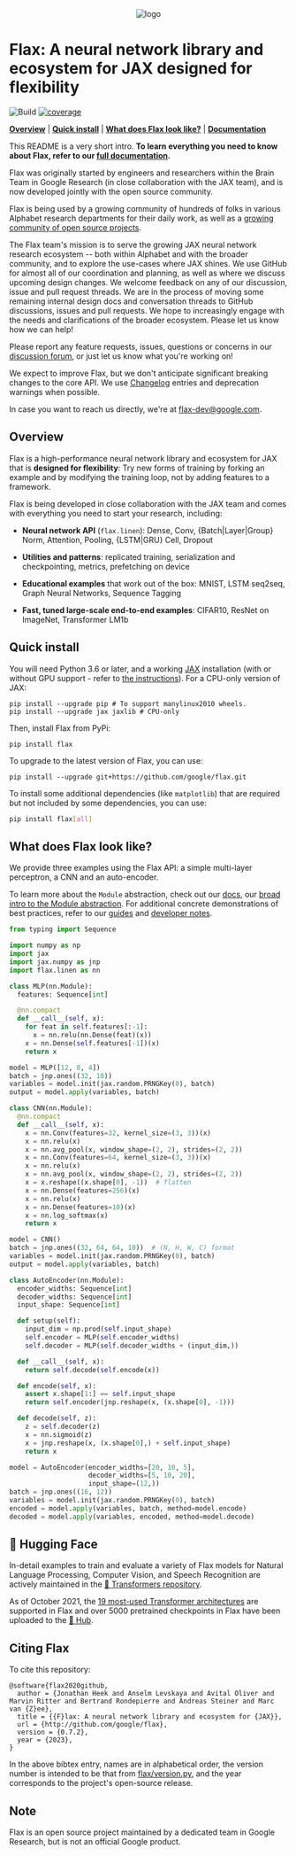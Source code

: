 <div align="center">
<img src="https://raw.githubusercontent.com/google/flax/main/images/flax_logo_250px.png" alt="logo"></img>
</div>

# Flax: A neural network library and ecosystem for JAX designed for flexibility

![Build](https://github.com/google/flax/workflows/Build/badge.svg?branch=main) [![coverage](https://badgen.net/codecov/c/gh/google/flax)](https://codecov.io/gh/google/flax)


[**Overview**](#overview)
| [**Quick install**](#quick-install)
| [**What does Flax look like?**](#what-does-flax-look-like)
| [**Documentation**](https://flax.readthedocs.io/)

This README is a very short intro. **To learn everything you need to know about Flax, refer to our [full documentation](https://flax.readthedocs.io/).**

Flax was originally started by engineers and researchers within the Brain Team in Google Research (in close collaboration with the JAX team), and is now developed jointly with the open source community.

Flax is being used by a growing
community of hundreds of folks in various Alphabet research departments
for their daily work, as well as a [growing community
of open source
projects](https://github.com/google/flax/network/dependents?dependent_type=REPOSITORY).

The Flax team's mission is to serve the growing JAX neural network
research ecosystem -- both within Alphabet and with the broader community,
and to explore the use-cases where JAX shines. We use GitHub for almost
all of our coordination and planning, as well as where we discuss
upcoming design changes. We welcome feedback on any of our discussion,
issue and pull request threads. We are in the process of moving some
remaining internal design docs and conversation threads to GitHub
discussions, issues and pull requests. We hope to increasingly engage
with the needs and clarifications of the broader ecosystem. Please let
us know how we can help!

Please report any feature requests,
issues, questions or concerns in our [discussion
forum](https://github.com/google/flax/discussions), or just let us
know what you're working on!

We expect to improve Flax, but we don't anticipate significant
breaking changes to the core API. We use [Changelog](https://github.com/google/flax/tree/main/CHANGELOG.md)
entries and deprecation warnings when possible.

In case you want to reach us directly, we're at flax-dev@google.com.

## Overview

Flax is a high-performance neural network library and ecosystem for
JAX that is **designed for flexibility**:
Try new forms of training by forking an example and by modifying the training
loop, not by adding features to a framework.

Flax is being developed in close collaboration with the JAX team and
comes with everything you need to start your research, including:

* **Neural network API** (`flax.linen`): Dense, Conv, {Batch|Layer|Group} Norm, Attention, Pooling, {LSTM|GRU} Cell, Dropout

* **Utilities and patterns**: replicated training, serialization and checkpointing, metrics, prefetching on device

* **Educational examples** that work out of the box: MNIST, LSTM seq2seq, Graph Neural Networks, Sequence Tagging

* **Fast, tuned large-scale end-to-end examples**: CIFAR10, ResNet on ImageNet, Transformer LM1b

## Quick install

You will need Python 3.6 or later, and a working [JAX](https://github.com/google/jax/blob/main/README.md)
installation (with or without GPU support - refer to [the instructions](https://github.com/google/jax/blob/main/README.md)).
For a CPU-only version of JAX:

```
pip install --upgrade pip # To support manylinux2010 wheels.
pip install --upgrade jax jaxlib # CPU-only
```

Then, install Flax from PyPi:

```
pip install flax
```

To upgrade to the latest version of Flax, you can use:

```
pip install --upgrade git+https://github.com/google/flax.git
```
To install some additional dependencies (like `matplotlib`) that are required but not included
by some dependencies, you can use:

```bash
pip install flax[all]
```

## What does Flax look like?

We provide three examples using the Flax API: a simple multi-layer perceptron, a CNN and an auto-encoder.

To learn more about the `Module` abstraction, check out our [docs](https://flax.readthedocs.io/), our [broad intro to the Module abstraction](https://github.com/google/flax/blob/main/docs/notebooks/linen_intro.ipynb). For additional concrete demonstrations of best practices, refer to our
[guides](https://flax.readthedocs.io/en/latest/guides/index.html) and
[developer notes](https://flax.readthedocs.io/en/latest/developer_notes/index.html).

```py
from typing import Sequence

import numpy as np
import jax
import jax.numpy as jnp
import flax.linen as nn

class MLP(nn.Module):
  features: Sequence[int]

  @nn.compact
  def __call__(self, x):
    for feat in self.features[:-1]:
      x = nn.relu(nn.Dense(feat)(x))
    x = nn.Dense(self.features[-1])(x)
    return x

model = MLP([12, 8, 4])
batch = jnp.ones((32, 10))
variables = model.init(jax.random.PRNGKey(0), batch)
output = model.apply(variables, batch)
```

```py
class CNN(nn.Module):
  @nn.compact
  def __call__(self, x):
    x = nn.Conv(features=32, kernel_size=(3, 3))(x)
    x = nn.relu(x)
    x = nn.avg_pool(x, window_shape=(2, 2), strides=(2, 2))
    x = nn.Conv(features=64, kernel_size=(3, 3))(x)
    x = nn.relu(x)
    x = nn.avg_pool(x, window_shape=(2, 2), strides=(2, 2))
    x = x.reshape((x.shape[0], -1))  # flatten
    x = nn.Dense(features=256)(x)
    x = nn.relu(x)
    x = nn.Dense(features=10)(x)
    x = nn.log_softmax(x)
    return x

model = CNN()
batch = jnp.ones((32, 64, 64, 10))  # (N, H, W, C) format
variables = model.init(jax.random.PRNGKey(0), batch)
output = model.apply(variables, batch)
```

```py
class AutoEncoder(nn.Module):
  encoder_widths: Sequence[int]
  decoder_widths: Sequence[int]
  input_shape: Sequence[int]

  def setup(self):
    input_dim = np.prod(self.input_shape)
    self.encoder = MLP(self.encoder_widths)
    self.decoder = MLP(self.decoder_widths + (input_dim,))

  def __call__(self, x):
    return self.decode(self.encode(x))

  def encode(self, x):
    assert x.shape[1:] == self.input_shape
    return self.encoder(jnp.reshape(x, (x.shape[0], -1)))

  def decode(self, z):
    z = self.decoder(z)
    x = nn.sigmoid(z)
    x = jnp.reshape(x, (x.shape[0],) + self.input_shape)
    return x

model = AutoEncoder(encoder_widths=[20, 10, 5],
                    decoder_widths=[5, 10, 20],
                    input_shape=(12,))
batch = jnp.ones((16, 12))
variables = model.init(jax.random.PRNGKey(0), batch)
encoded = model.apply(variables, batch, method=model.encode)
decoded = model.apply(variables, encoded, method=model.decode)
```

## 🤗 Hugging Face

In-detail examples to train and evaluate a variety of Flax models for
Natural Language Processing, Computer Vision, and Speech Recognition are
actively maintained in the [🤗 Transformers repository](https://github.com/huggingface/transformers/tree/main/examples/flax).

As of October 2021, the [19 most-used Transformer architectures](https://huggingface.co/transformers/#supported-frameworks) are supported in Flax
and over 5000 pretrained checkpoints in Flax have been uploaded to the [🤗 Hub](https://huggingface.co/models?library=jax&sort=downloads).

## Citing Flax

To cite this repository:

```
@software{flax2020github,
  author = {Jonathan Heek and Anselm Levskaya and Avital Oliver and Marvin Ritter and Bertrand Rondepierre and Andreas Steiner and Marc van {Z}ee},
  title = {{F}lax: A neural network library and ecosystem for {JAX}},
  url = {http://github.com/google/flax},
  version = {0.7.2},
  year = {2023},
}
```

In the above bibtex entry, names are in alphabetical order, the version number
is intended to be that from [flax/version.py](https://github.com/google/flax/blob/main/flax/version.py), and the year corresponds to the project's open-source release.

## Note

Flax is an open source project maintained by a dedicated team in Google Research, but is not an official Google product.
